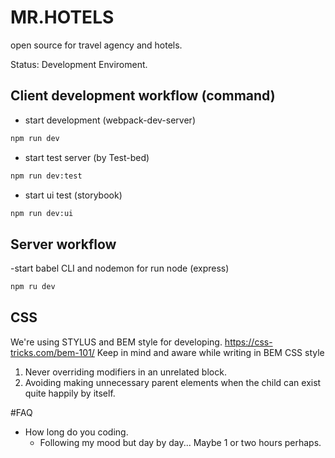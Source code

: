# MR.HOTELS
open source for travel agency and hotels.

Status: Development Enviroment.

## Client development workflow (command)
- start development (webpack-dev-server)
```sh
npm run dev
```
- start test server (by Test-bed)
```sh
npm run dev:test
```
- start ui test (storybook)
```sh
npm run dev:ui
```

## Server workflow
-start babel CLI and nodemon for run node (express)
```sh
npm ru dev
```


## CSS
We're using STYLUS and BEM style for developing.
https://css-tricks.com/bem-101/
Keep in mind and aware while writing in BEM CSS style

1. Never overriding modifiers in an unrelated block.
2. Avoiding making unnecessary parent elements when the child can exist quite happily by itself.



#FAQ
- How long do you coding.
  - Following my mood but day by day... Maybe 1 or two hours perhaps.
